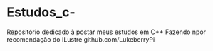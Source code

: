 # Estudos_c-
Repositório dedicado à postar meus estudos em C++
Fazendo npor recomendação do ILustre github.com/LukeberryPi
